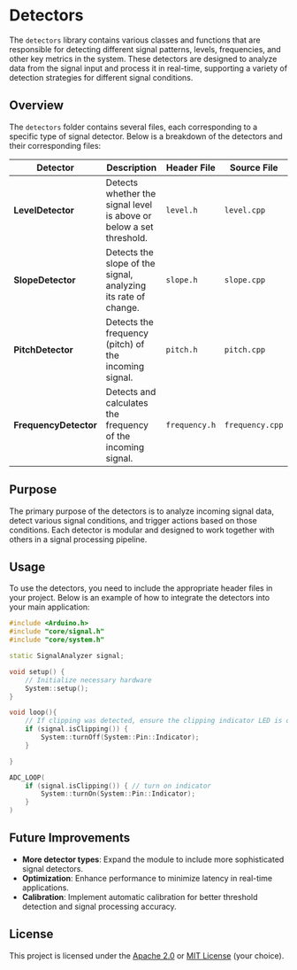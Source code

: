 # Detectors

The `detectors` library contains various classes and functions that are responsible for detecting different signal patterns, levels, frequencies, and other key metrics in the system. These detectors are designed to analyze data from the signal input and process it in real-time, supporting a variety of detection strategies for different signal conditions.

## Overview

The `detectors` folder contains several files, each corresponding to a specific type of signal detector. Below is a breakdown of the detectors and their corresponding files:

| **Detector**          | **Description**                                                     | **Header File** | **Source File** |
| --------------------- | ------------------------------------------------------------------- | --------------- | --------------- |
| **LevelDetector**     | Detects whether the signal level is above or below a set threshold. | `level.h`       | `level.cpp`     |
| **SlopeDetector**     | Detects the slope of the signal, analyzing its rate of change.      | `slope.h`       | `slope.cpp`     |
| **PitchDetector**     | Detects the frequency (pitch) of the incoming signal.               | `pitch.h`       | `pitch.cpp`     |
| **FrequencyDetector** | Detects and calculates the frequency of the incoming signal.        | `frequency.h`   | `frequency.cpp` |

## Purpose

The primary purpose of the detectors is to analyze incoming signal data, detect various signal conditions, and trigger actions based on those conditions. Each detector is modular and designed to work together with others in a signal processing pipeline.

## Usage

To use the detectors, you need to include the appropriate header files in your project. Below is an example of how to integrate the detectors into your main application:

```cpp
#include <Arduino.h>
#include "core/signal.h"
#include "core/system.h"

static SignalAnalyzer signal;

void setup() {
    // Initialize necessary hardware
    System::setup();
}

void loop(){
    // If clipping was detected, ensure the clipping indicator LED is off
    if (signal.isClipping()) {
        System::turnOff(System::Pin::Indicator);
    }

}

ADC_LOOP(
    if (signal.isClipping()) { // turn on indicator
        System::turnOn(System::Pin::Indicator);
    }
)
```

## Future Improvements

- **More detector types**: Expand the module to include more sophisticated signal detectors.
- **Optimization**: Enhance performance to minimize latency in real-time applications.
- **Calibration**: Implement automatic calibration for better threshold detection and signal processing accuracy.

## License

This project is licensed under the [Apache 2.0](../../LICENSE-APACHE) or [MIT License](../../LICENSE-MIT) (your choice).
